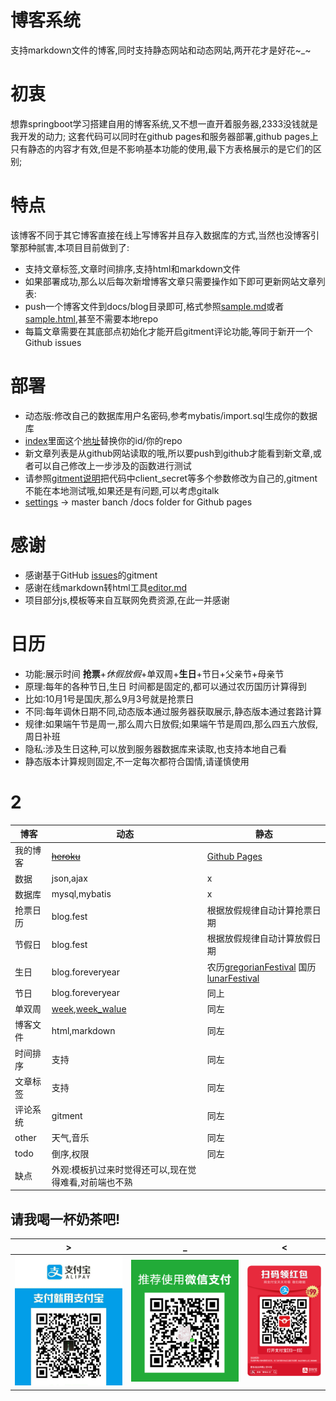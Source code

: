 # 博客系统
支持markdown文件的博客,同时支持静态网站和动态网站,两开花才是好花~_~

# 初衷
想靠springboot学习搭建自用的博客系统,又不想一直开着服务器,2333没钱就是我开发的动力;
这套代码可以同时在github pages和服务器部署,github pages上只有静态的内容才有效,但是不影响基本功能的使用,最下方表格展示的是它们的区别;

# 特点
该博客不同于其它博客直接在线上写博客并且存入数据库的方式,当然也没博客引擎那种腻害,本项目目前做到了:
- 支持文章标签,文章时间排序,支持html和markdown文件
- 如果部署成功,那么以后每次新增博客文章只需要操作如下即可更新网站文章列表:
- push一个博客文件到docs/blog目录即可,格式参照[sample.md](docs/blog/sample.md)或者[sample.html](docs/blog/sample.html),甚至不需要本地repo
- 每篇文章需要在其底部点初始化才能开启gitment评论功能,等同于新开一个Github issues

# 部署
- 动态版:修改自己的数据库用户名密码,参考mybatis/import.sql生成你的数据库
- [index](docs/jsonlog/index.html)里面这个[地址](https://api.github.com/repos/jsonlog/myspringblog/contents/docs/blog)替换你的id/你的repo
- 新文章列表是从github网站读取的哦,所以要push到github才能看到新文章,或者可以自己修改上一步涉及的函数进行测试
- 请参照[gitment说明](https://github.com/imsun/gitment)把代码中client_secret等多个参数修改为自己的,gitment不能在本地测试哦,如果还是有问题,可以考虑gitalk
- [settings](https://github.com/jsonlog/myspringblog/settings) -> master banch /docs folder for Github pages

# 感谢
- 感谢基于GitHub [issues](https://github.com/jsonlog/myspringblog/issues)的gitment
- 感谢在线markdown转html工具[editor.md](https://github.com/pandao/editor.md/)
- 项目部分js,模板等来自互联网免费资源,在此一并感谢

# 日历
- 功能:展示时间 **抢票**+_休假放假_+单双周+**生日**+节日+父亲节+母亲节 
- 原理:每年的各种节日,生日 时间都是固定的,都可以通过农历国历计算得到
- 比如:10月1号是国庆,那么9月3号就是抢票日
- 不同:每年调休日期不同,动态版本通过服务器获取展示,静态版本通过套路计算
- 规律:如果端午节是周一,那么周六日放假;如果端午节是周四,那么四五六放假,周日补班
- 隐私:涉及生日这种,可以放到服务器数据库来读取,也支持本地自己看
- 静态版本计算规则固定,不一定每次都符合国情,请谨慎使用

# 2
|博客|动态|静态|
|---|---|---|
|我的博客|[~~heroku~~](https://myspringblog.herokuapp.com/)|[Github Pages](https://jsonlog.github.io/myspringblog)|
|数据|json,ajax|x|
|数据库|mysql,mybatis|x|
|抢票日历|blog.fest|根据放假规律自动计算抢票日期|
|节假日|blog.fest|根据放假规律自动计算放假日期|
|生日|blog.foreveryear|农历[gregorianFestival](docs/js/calendar.js) 国历[lunarFestival](docs/js/calendar.js)|
|节日|blog.foreveryear|同上|
|单双周|[week,week_walue](docs/js/calendar.js)|同左|
|博客文件|html,markdown|同左|
|时间排序|支持|同左|
|文章标签|支持|同左|
|评论系统|gitment|同左|
|other|天气,音乐|同左|
|todo|倒序,权限|同左|
|缺点|外观:模板扒过来时觉得还可以,现在觉得难看,对前端也不熟||


## 请我喝一杯奶茶吧!
|\>|_|<|
|---|---|---|
|![image](docs/images/payali.jpg)|![image](docs/images/paywechat.jpg)|![image](docs/images/payredpacket.jpg)|